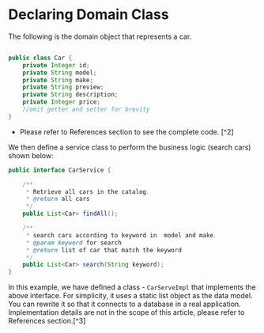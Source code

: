 # Declaring Domain Class

The following is the domain object that represents a car.

```java

public class Car {
    private Integer id;
    private String model;
    private String make;
    private String preview;
    private String description;
    private Integer price;
    //omit getter and setter for brevity
}
```

-   Please refer to References section to see the complete code. [^2]

We then define a service class to perform the business logic (search
cars) shown below:

``` java
public interface CarService {

    /**
     * Retrieve all cars in the catalog.
     * @return all cars
     */
    public List<Car> findAll();

    /**
     * search cars according to keyword in  model and make.
     * @param keyword for search
     * @return list of car that match the keyword
     */
    public List<Car> search(String keyword);
}
```

In this example, we have defined a class - `CarServeImpl` that
implements the above interface. For simplicity, it uses a static list
object as the data model. You can rewrite it so that it connects to a
database in a real application. Implementation details are not in the
scope of this article, please refer to References section.[^3]

